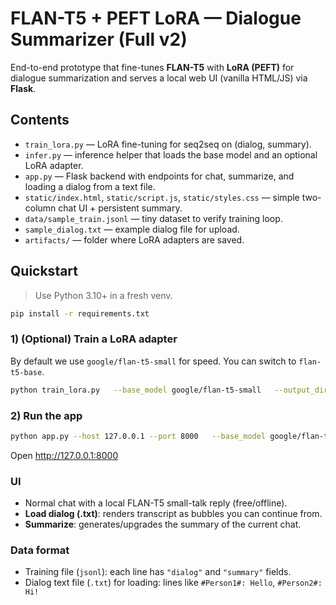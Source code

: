 # FLAN-T5 + PEFT LoRA — Dialogue Summarizer (Full v2)

End-to-end prototype that fine-tunes **FLAN-T5** with **LoRA (PEFT)** for dialogue summarization and serves a local web UI (vanilla HTML/JS) via **Flask**.

## Contents
- `train_lora.py` — LoRA fine-tuning for seq2seq on (dialog, summary).
- `infer.py` — inference helper that loads the base model and an optional LoRA adapter.
- `app.py` — Flask backend with endpoints for chat, summarize, and loading a dialog from a text file.
- `static/index.html`, `static/script.js`, `static/styles.css` — simple two-column chat UI + persistent summary.
- `data/sample_train.jsonl` — tiny dataset to verify training loop.
- `sample_dialog.txt` — example dialog file for upload.
- `artifacts/` — folder where LoRA adapters are saved.

## Quickstart

> Use Python 3.10+ in a fresh venv.

```bash
pip install -r requirements.txt
```

### 1) (Optional) Train a LoRA adapter
By default we use `google/flan-t5-small` for speed. You can switch to `flan-t5-base`.

```bash
python train_lora.py   --base_model google/flan-t5-small   --output_dir artifacts/flan_t5_small_lora   --train_file data/sample_train.jsonl   --num_epochs 1   --batch_size 4   --lr 2e-4
```

### 2) Run the app
```bash
python app.py --host 127.0.0.1 --port 8000   --base_model google/flan-t5-small   --lora_dir artifacts/flan_t5_small_lora
```

Open http://127.0.0.1:8000

### UI
- Normal chat with a local FLAN-T5 small-talk reply (free/offline).
- **Load dialog (.txt)**: renders transcript as bubbles you can continue from.
- **Summarize**: generates/upgrades the summary of the current chat.

### Data format
- Training file (`jsonl`): each line has `"dialog"` and `"summary"` fields.
- Dialog text file (`.txt`) for loading: lines like `#Person1#: Hello`, `#Person2#: Hi!`

